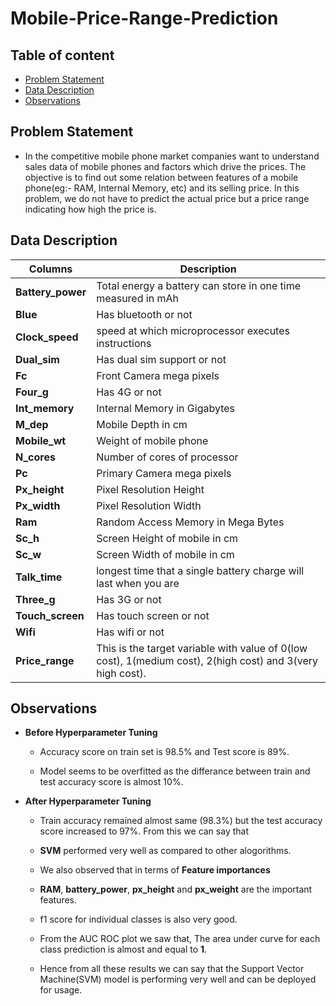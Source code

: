 # Mobile-Price-Range-Prediction


## Table of content

- [Problem Statement](#Problem-Statement)
- [Data Description](#Data-Description)
- [Observations](#Observations)


## Problem Statement

* In the competitive mobile phone market companies want to understand sales data of mobile phones and factors which drive the prices. The objective is to find out some relation between features of a mobile phone(eg:- RAM, Internal Memory, etc) and its selling price. In this problem, we do not have to predict the actual price but a price range indicating how high the price is.


## Data Description 


| Columns  | Description |
| ------------- | ------------- |
| **Battery_power**  | Total energy a battery can store in one time measured in mAh  |
| **Blue**  | Has bluetooth or not  |
|**Clock_speed**|  speed at which microprocessor executes instructions|
|**Dual_sim** | Has dual sim support or not |
|**Fc** | Front Camera mega pixels|
|**Four_g** | Has 4G or not|
|**Int_memory** | Internal Memory in Gigabytes|
|**M_dep** | Mobile Depth in cm|
|**Mobile_wt** | Weight of mobile phone|
|**N_cores** | Number of cores of processor|
|**Pc** | Primary Camera mega pixels|
|**Px_height** | Pixel Resolution Height|
|**Px_width** | Pixel Resolution Width|
|**Ram**  |Random Access Memory in Mega Bytes|
|**Sc_h** | Screen Height of mobile in cm|
|**Sc_w** | Screen Width of mobile in cm|
|**Talk_time** | longest time that a single battery charge will last when you are|
|**Three_g** | Has 3G or not|
|**Touch_screen** | Has touch screen or not|
|**Wifi** | Has wifi or not|
|**Price_range** | This is the target variable with value of 0(low cost), 1(medium cost), 2(high cost) and 3(very high cost). |

## Observations

* **Before Hyperparameter Tuning**

  * Accuracy score on train set is 98.5% and Test score is 89%.

  * Model seems to be overfitted as the differance between train and test accuracy score is almost 10%.


* **After Hyperparameter Tuning** 


  * Train accuracy remained almost same (98.3%) but the test accuracy score increased to 97%. From this we can say that

  * **SVM** performed very well as compared to other alogorithms.

  * We also observed that in terms of **Feature importances**

  * **RAM**, **battery_power**, **px_height** and **px_weight** are the important features.

  * f1 score for individual classes is also very good.

  * From the AUC ROC plot we saw that, The area under curve for each class prediction is almost and equal to **1**.

  * Hence from all these results we can say that the Support Vector Machine(SVM) model is performing very well and can be deployed for usage.

